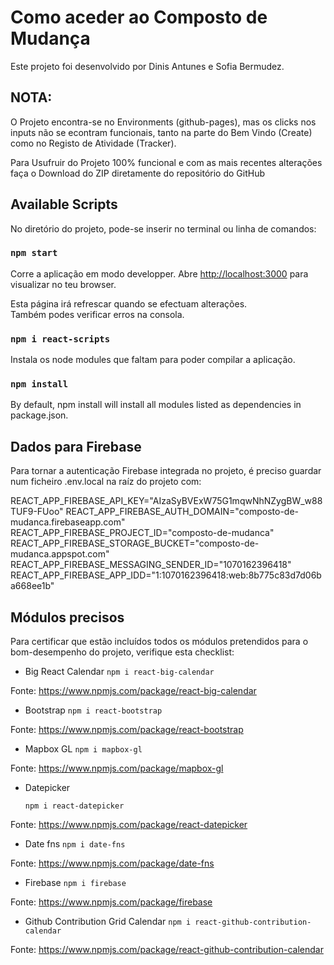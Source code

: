 # Como aceder ao Composto de Mudança

Este projeto foi desenvolvido por Dinis Antunes e Sofia Bermudez.

## NOTA:

O Projeto encontra-se no Environments (github-pages), mas os clicks nos inputs não se econtram funcionais, tanto na parte do Bem Vindo (Create) como no Registo de Atividade (Tracker).

Para Usufruir do Projeto 100% funcional e com as mais recentes alterações faça o Download do ZIP diretamente do repositório do GitHub


## Available Scripts

No diretório do projeto, pode-se inserir no terminal ou linha de comandos:

### `npm start`

Corre a aplicação em modo developper.
Abre [http://localhost:3000](http://localhost:3000) para visualizar no teu browser.

Esta página irá refrescar quando se efectuam alterações.\
Também podes verificar erros na consola.

### `npm i react-scripts`

Instala os node modules que faltam para poder compilar a aplicação.

### `npm install`

By default, npm install will install all modules listed as dependencies in package.json.

## Dados para Firebase

Para tornar a autenticação Firebase integrada no projeto, é preciso guardar num ficheiro .env.local na raíz do projeto
com:

REACT_APP_FIREBASE_API_KEY="AIzaSyBVExW75G1mqwNhNZygBW_w88TUF9-FUoo"
REACT_APP_FIREBASE_AUTH_DOMAIN="composto-de-mudanca.firebaseapp.com"
REACT_APP_FIREBASE_PROJECT_ID="composto-de-mudanca"
REACT_APP_FIREBASE_STORAGE_BUCKET="composto-de-mudanca.appspot.com"
REACT_APP_FIREBASE_MESSAGING_SENDER_ID="1070162396418"
REACT_APP_FIREBASE_APP_IDD="1:1070162396418:web:8b775c83d7d06ba668ee1b"

## Módulos precisos

Para certificar que estão incluídos todos os módulos pretendidos para o bom-desempenho do projeto, verifique esta
checklist:

- Big React Calendar
  `npm i react-big-calendar`

Fonte: https://www.npmjs.com/package/react-big-calendar

- Bootstrap
  `npm i react-bootstrap`

Fonte: https://www.npmjs.com/package/react-bootstrap

- Mapbox GL
  `npm i mapbox-gl`

Fonte: https://www.npmjs.com/package/mapbox-gl

- Datepicker

  `npm i react-datepicker`

Fonte: https://www.npmjs.com/package/react-datepicker

- Date fns
  `npm i date-fns`

Fonte: https://www.npmjs.com/package/date-fns

- Firebase
  `npm i firebase`

Fonte: https://www.npmjs.com/package/firebase

- Github Contribution Grid Calendar
  `npm i react-github-contribution-calendar`

Fonte: https://www.npmjs.com/package/react-github-contribution-calendar
